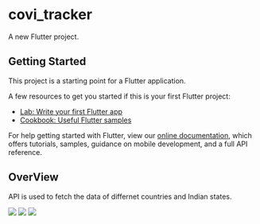 # covi_tracker

A new Flutter project.

## Getting Started

This project is a starting point for a Flutter application.

A few resources to get you started if this is your first Flutter project:

- [Lab: Write your first Flutter app](https://flutter.dev/docs/get-started/codelab)
- [Cookbook: Useful Flutter samples](https://flutter.dev/docs/cookbook)

For help getting started with Flutter, view our
[online documentation](https://flutter.dev/docs), which offers tutorials,
samples, guidance on mobile development, and a full API reference.

## OverView
API is used to fetch the data of differnet countries and Indian states.

![](https://user-images.githubusercontent.com/72269836/123065831-238d1f00-d42d-11eb-8416-9e7fca4eefec.png)
![](https://user-images.githubusercontent.com/72269836/123067200-67ccef00-d42e-11eb-83e3-363387d6c3f9.png)
 ![](https://user-images.githubusercontent.com/72269836/123067350-88954480-d42e-11eb-90ba-f84ff47fa27f.png)






